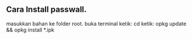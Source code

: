 ## Cara Install passwall.

masukkan bahan ke folder
root.
buka terminal
ketik: cd
ketik:
opkg update && opkg install *.ipk 